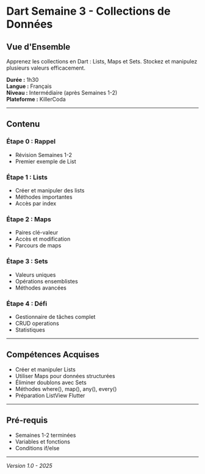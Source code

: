 # Dart Semaine 3 - Collections de Données

## Vue d'Ensemble

Apprenez les collections en Dart : Lists, Maps et Sets. Stockez et manipulez plusieurs valeurs efficacement.

**Durée :** 1h30  
**Langue :** Français  
**Niveau :** Intermédiaire (après Semaines 1-2)  
**Plateforme :** KillerCoda

---

## Contenu

### Étape 0 : Rappel
- Révision Semaines 1-2
- Premier exemple de List

### Étape 1 : Lists
- Créer et manipuler des lists
- Méthodes importantes
- Accès par index

### Étape 2 : Maps
- Paires clé-valeur
- Accès et modification
- Parcours de maps

### Étape 3 : Sets
- Valeurs uniques
- Opérations ensemblistes
- Méthodes avancées

### Étape 4 : Défi
- Gestionnaire de tâches complet
- CRUD operations
- Statistiques

---

## Compétences Acquises

- Créer et manipuler Lists
- Utiliser Maps pour données structurées
- Éliminer doublons avec Sets
- Méthodes where(), map(), any(), every()
- Préparation ListView Flutter

---

## Pré-requis

- Semaines 1-2 terminées
- Variables et fonctions
- Conditions if/else

---

*Version 1.0 - 2025*


